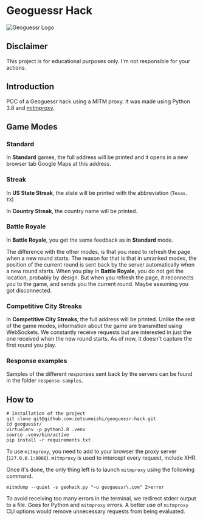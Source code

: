 # Geoguessr Hack

![Geoguessr Logo](https://upload.wikimedia.org/wikipedia/commons/thumb/3/3f/GeoGuessr_logo.svg/1280px-GeoGuessr_logo.svg.png)

## Disclaimer

This project is for educational purposes only. I'm not responsible for your actions.

## Introduction

POC of a Geoguessr hack using a MITM proxy. It was made using Python 3.8 and [mitmproxy](https://mitmproxy.org/).

## Game Modes

### Standard

In **Standard** games, the full address will be printed and it opens in a new browser tab Google Maps at this address.

### Streak

In **US State Streak**, the state will be printed with the abbreviation (`Texas, TX`)

In **Country Streak**, the country name will be printed.

### Battle Royale

In **Battle Royale**, you get the same feedback as in **Standard** mode.

The difference with the other modes, is that you need to refresh the page when a new round starts.
The reason for that is that in unranked modes, the position of the current round is sent back by the server automatically when a new round starts.
When you play in **Battle Royale**, you do not get the location, probably by design. But when you refresh the page, it reconnects you to the game, and sends you the current round. Maybe assuming you got disconnected.

### Competitive City Streaks

In **Competitive City Streaks**, the full address will be printed. Unlike the rest of the game modes, information about the game are transmitted using WebSockets. We constantly receive requests but are interested in just the one received when the new round starts. As of now, it doesn't capture the first round you play.

### Response examples

Samples of the different responses sent back by the servers can be found in the folder `response-samples`.

## How to

```shell
# Installation of the project
git clone git@github.com:zetsumeishi/geoguessr-hack.git
cd geoguessr/
virtualenv -p python3.8 .venv
source .venv/bin/active
pip install -r requirements.txt
```

To use `mitmproxy`, you need to add to your browser the proxy server (`127.0.0.1:8080`). `mitmproxy` is used to intercept every request, include XHR.

Once it's done, the only thing left is to launch `mitmproxy` using the following command.

```shell
mitmdump --quiet -s geohack.py "~u geoguessr\.com" 2>error
```

To avoid receiving too many errors in the terminal, we redirect stderr output to a file. Goes for Python and `mitmproxy` errors. A better use of `mitmproxy` CLI options would remove unnecessary requests from being evaluated.
